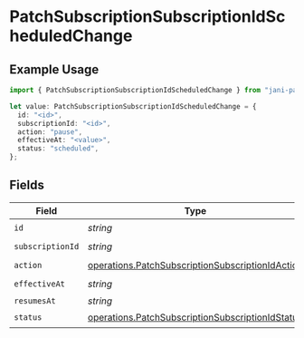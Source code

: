 # PatchSubscriptionSubscriptionIdScheduledChange

## Example Usage

```typescript
import { PatchSubscriptionSubscriptionIdScheduledChange } from "jani-payments/models/operations";

let value: PatchSubscriptionSubscriptionIdScheduledChange = {
  id: "<id>",
  subscriptionId: "<id>",
  action: "pause",
  effectiveAt: "<value>",
  status: "scheduled",
};
```

## Fields

| Field                                                                                                                | Type                                                                                                                 | Required                                                                                                             | Description                                                                                                          |
| -------------------------------------------------------------------------------------------------------------------- | -------------------------------------------------------------------------------------------------------------------- | -------------------------------------------------------------------------------------------------------------------- | -------------------------------------------------------------------------------------------------------------------- |
| `id`                                                                                                                 | *string*                                                                                                             | :heavy_check_mark:                                                                                                   | N/A                                                                                                                  |
| `subscriptionId`                                                                                                     | *string*                                                                                                             | :heavy_check_mark:                                                                                                   | N/A                                                                                                                  |
| `action`                                                                                                             | [operations.PatchSubscriptionSubscriptionIdAction](../../models/operations/patchsubscriptionsubscriptionidaction.md) | :heavy_check_mark:                                                                                                   | N/A                                                                                                                  |
| `effectiveAt`                                                                                                        | *string*                                                                                                             | :heavy_check_mark:                                                                                                   | N/A                                                                                                                  |
| `resumesAt`                                                                                                          | *string*                                                                                                             | :heavy_minus_sign:                                                                                                   | N/A                                                                                                                  |
| `status`                                                                                                             | [operations.PatchSubscriptionSubscriptionIdStatus](../../models/operations/patchsubscriptionsubscriptionidstatus.md) | :heavy_check_mark:                                                                                                   | N/A                                                                                                                  |